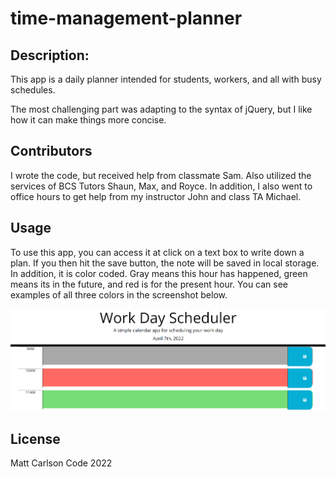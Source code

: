 # time-management-planner

## Description:
This app is a daily planner intended for students, workers, and all with busy schedules.  

The most challenging part was adapting to the syntax of jQuery, but I like how it can make things more concise.  

## Contributors
I wrote the code, but received help from classmate Sam.  Also utilized the services of BCS Tutors Shaun, Max, and Royce.  In addition, I also went to office hours to get help from my instructor John and class TA Michael.

## Usage
To use this app, you can access it at click on a text box to write down a plan.  If you then hit the save button, the note will be saved in local storage.  In addition, it is color coded.  Gray means this hour has happened, green means its in the future, and red is for the present hour.  You can see examples of all three colors in the screenshot below.

!["Planner!"](plannerscreenshot.png)

## License
Matt Carlson Code 2022